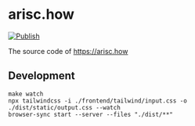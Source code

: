 # arisc.how

[![Publish](https://github.com/arischow/arisc.how/actions/workflows/publish.yml/badge.svg?branch=master)](https://github.com/arischow/arisc.how/actions/workflows/publish.yml)

The source code of https://arisc.how

## Development

```
make watch
npx tailwindcss -i ./frontend/tailwind/input.css -o ./dist/static/output.css --watch
browser-sync start --server --files "./dist/**"
```
